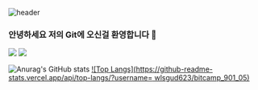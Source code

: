 
<!--
**danbeekimm/danbeekimm** is a ✨ _special_ ✨ repository because its `README.md` (this file) appears on your GitHub profile.

Here are some ideas to get you started:

- 🔭 I’m currently working on ...
- 🌱 I’m currently learning ...
- 👯 I’m looking to collaborate on ...
- 🤔 I’m looking for help with ...
- 💬 Ask me about ...
- 📫 How to reach me: ...
- 😄 Pronouns: ...
- ⚡ Fun fact: ...
-->

![header](https://capsule-render.vercel.app/api?type=waving&color=0:EEFF00,100:a82da8&height=300&section=header&text=DanBee's_GitHub&animation=fadeIn)
### 안녕하세요 저의 Git에 오신걸 환영합니다 👋

<a href="https://velog.io/@danbeekimm"><img src="https://img.shields.io/badge/Velog-3DDC84?style=flat-square&logo=Blogger&logoColor=white"/></a>
<a href="" target="_blank"><img src="https://img.shields.io/badge/Spring-#6DB33F?style=flat&&logo=appveyor&logoColor=000000"/></a>


![Anurag's GitHub stats](https://github-readme-stats.vercel.app/api?username=DanBeeKim&show_icons=true&theme=dracula)
[![Top Langs](https://github-readme-stats.vercel.app/api/top-langs/?username=
 wlsgud623/bitcamp_901_05)]((https://github.com/wlsgud623/bitcamp_901_05.git))
